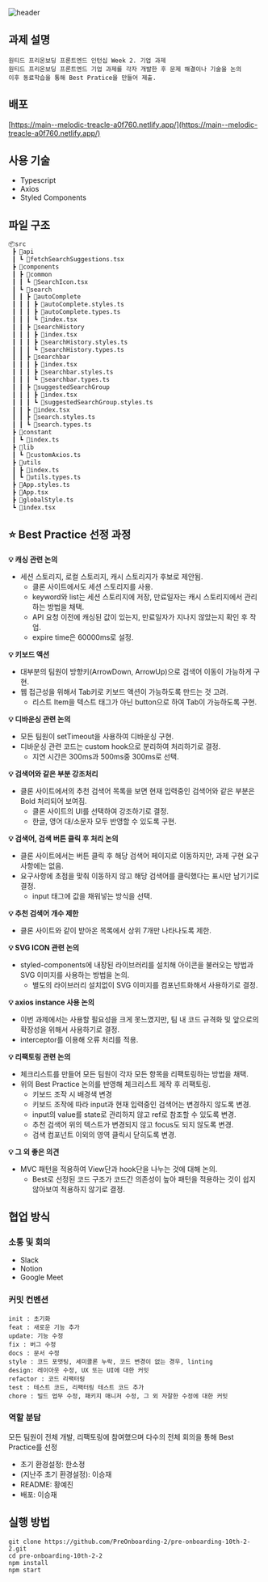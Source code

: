 ![header](https://capsule-render.vercel.app/api?type=Rounded&color=auto&height=150&section=header&text=wanted-pre-onboarding-frontend&fontSize=40)

## 과제 설명

```
원티드 프리온보딩 프론트엔드 인턴십 Week 2. 기업 과제
원티드 프리온보딩 프론트엔드 기업 과제를 각자 개발한 후 문제 해결이나 기술을 논의
이후 동료학습을 통해 Best Pratice을 만들어 제출.
```

## 배포

[https://main--melodic-treacle-a0f760.netlify.app/](https://main--melodic-treacle-a0f760.netlify.app/)

## 사용 기술

- Typescript
- Axios
- Styled Components

## 파일 구조

```bash
📦src
 ┣ 📂api
 ┃ ┗ 📜fetchSearchSuggestions.tsx
 ┣ 📂components
 ┃ ┣ 📂common
 ┃ ┃ ┗ 📜SearchIcon.tsx
 ┃ ┗ 📂search
 ┃ ┃ ┣ 📂autoComplete
 ┃ ┃ ┃ ┣ 📜autoComplete.styles.ts
 ┃ ┃ ┃ ┣ 📜autoComplete.types.ts
 ┃ ┃ ┃ ┗ 📜index.tsx
 ┃ ┃ ┣ 📂searchHistory
 ┃ ┃ ┃ ┣ 📜index.tsx
 ┃ ┃ ┃ ┣ 📜searchHistory.styles.ts
 ┃ ┃ ┃ ┗ 📜searchHistory.types.ts
 ┃ ┃ ┣ 📂searchbar
 ┃ ┃ ┃ ┣ 📜index.tsx
 ┃ ┃ ┃ ┣ 📜searchbar.styles.ts
 ┃ ┃ ┃ ┗ 📜searchbar.types.ts
 ┃ ┃ ┣ 📂suggestedSearchGroup
 ┃ ┃ ┃ ┣ 📜index.tsx
 ┃ ┃ ┃ ┗ 📜suggestedSearchGroup.styles.ts
 ┃ ┃ ┣ 📜index.tsx
 ┃ ┃ ┣ 📜search.styles.ts
 ┃ ┃ ┗ 📜search.types.ts
 ┣ 📂constant
 ┃ ┗ 📜index.ts
 ┣ 📂lib
 ┃ ┗ 📜customAxios.ts
 ┣ 📂utils
 ┃ ┣ 📜index.ts
 ┃ ┗ 📜utils.types.ts
 ┣ 📜App.styles.ts
 ┣ 📜App.tsx
 ┣ 📜globalStyle.ts
 ┗ 📜index.tsx
```

## ⭐️ Best Practice 선정 과정

**💡 캐싱 관련 논의**
- 세션 스토리지, 로컬 스토리지, 캐시 스토리지가 후보로 제안됨.
  - 클론 사이트에서도 세션 스토리지를 사용.
  - keyword와 list는 세션 스토리지에 저장, 만료일자는 캐시 스토리지에서 관리하는 방법을 채택.
  - API 요청 이전에 캐싱된 값이 있는지, 만료일자가 지나지 않았는지 확인 후 작업.
  - expire time은 60000ms로 설정.

**💡 키보드 액션**
- 대부분의 팀원이 방향키(ArrowDown, ArrowUp)으로 검색어 이동이 가능하게 구현.
- 웹 접근성을 위해서 Tab키로 키보드 액션이 가능하도록 만드는 것 고려.
  - 리스트 Item을 텍스트 태그가 아닌 button으로 하여 Tab이 가능하도록 구현.

**💡 디바운싱 관련 논의**
- 모든 팀원이 setTimeout을 사용하여 디바운싱 구현.
- 디바운싱 관련 코드는 custom hook으로 분리하여 처리하기로 결정.
  - 지연 시간은 300ms과 500ms중 300ms로 선택.

**💡 검색어와 같은 부분 강조처리**
- 클론 사이트에서의 추천 검색어 목록을 보면 현재 입력중인 검색어와 같은 부분은 Bold 처리되어 보여짐.
  - 클론 사이트의 UI를 선택하여 강조하기로 결정.
  - 한글, 영어 대/소문자 모두 반영할 수 있도록 구현.

**💡 검색어, 검색 버튼 클릭 후 처리 논의**
- 클론 사이트에서는 버튼 클릭 후 해당 검색어 페이지로 이동하지만, 과제 구현 요구사항에는 없음.
- 요구사항에 초점을 맞춰 이동하지 않고 해당 검색어를 클릭했다는 표시만 남기기로 결정.
  - input 태그에 값을 채워넣는 방식을 선택.

**💡 추천 검색어 개수 제한**
- 클론 사이트와 같이 받아온 목록에서 상위 7개만 나타나도록 제한.

**💡 SVG ICON 관련 논의**
- styled-components에 내장된 라이브러리를 설치해 아이콘을 불러오는 방법과 SVG 이미지를 사용하는 방법을 논의.
  - 별도의 라이브러리 설치없이 SVG 이미지를 컴포넌트화해서 사용하기로 결정.

**💡 axios instance 사용 논의**
- 이번 과제에서는 사용할 필요성을 크게 못느꼈지만, 팀 내 코드 규격화 및 앞으로의 확장성을 위해서 사용하기로 결정.
- interceptor를 이용해 오류 처리를 적용.

**💡 리팩토링 관련 논의**
- 체크리스트를 만들어 모든 팀원이 각자 모든 항목을 리팩토링하는 방법을 채택.
- 위의 Best Practice 논의를 반영해 체크리스트 제작 후 리팩토링.
  - 키보드 조작 시 배경색 변경
  - 키보드 조작에 따라 input과 현재 입력중인 검색어는 변경하지 않도록 변경.
  - input의 value를 state로 관리하지 않고 ref로 참조할 수 있도록 변경.
  - 추천 검색어 위의 텍스트가 변경되지 않고 focus도 되지 않도록 변경.
  - 검색 컴포넌트 이외의 영역 클릭시 닫히도록 변경.
  

**💡 그 외 좋은 의견**
- MVC 패턴을 적용하여 View단과 hook단을 나누는 것에 대해 논의.
  - Best로 선정된 코드 구조가 코드간 의존성이 높아 패턴을 적용하는 것이 쉽지 않아보여 적용하지 않기로 결정.


## 협업 방식

### 소통 및 회의

- Slack
- Notion
- Google Meet

### 커밋 컨벤션

```
init : 초기화
feat : 새로운 기능 추가
update: 기능 수정
fix : 버그 수정
docs : 문서 수정
style : 코드 포맷팅, 세미콜론 누락, 코드 변경이 없는 경우, linting
design: 레이아웃 수정, UX 또는 UI에 대한 커밋
refactor : 코드 리팩터링
test : 테스트 코드, 리팩터링 테스트 코드 추가
chore : 빌드 업무 수정, 패키지 매니저 수정, 그 외 자잘한 수정에 대한 커밋
```

### 역할 분담

모든 팀원이 전체 개발, 리팩토링에 참여했으며 다수의 전체 회의을 통해 Best Practice를 선정
- 초기 환경설정: 한소정
- (지난주 초기 환경설정): 이승재
- README: 황예진
- 배포: 이승재

## 실행 방법

```shell
git clone https://github.com/PreOnboarding-2/pre-onboarding-10th-2-2.git
cd pre-onboarding-10th-2-2
npm install
npm start
```
